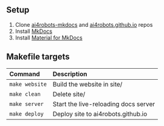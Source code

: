 ## Setup
1. Clone [ai4robots-mkdocs](https://github.com/ai4robots/ai4robots-mkdocs) and [ai4robots.github.io](https://github.com/ai4robots/ai4robots.github.io) repos
2. Install [MkDocs](https://www.mkdocs.org)
3. Install [Material for MkDocs](https://squidfunk.github.io/mkdocs-material/)



## Makefile targets

| Command               | Description                                  |
|:----------------------|:---------------------------------------------|
| `make website`        | Build the website in site/                   |
| `make clean`          | Delete site/                                 |
| `make server`         | Start the live-reloading docs server         |
| `make deploy`         | Deploy site to ai4robots.github.io           |
